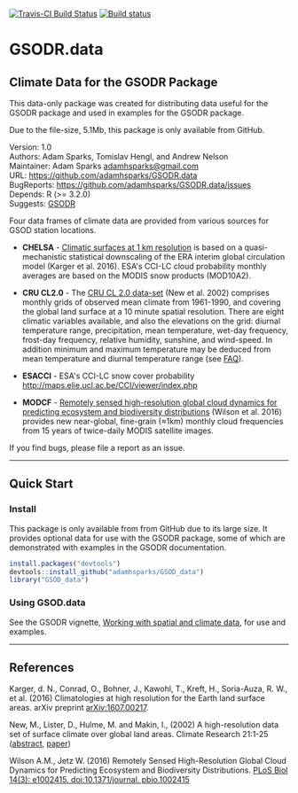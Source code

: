 [![Travis-CI Build Status](https://travis-ci.org/adamhsparks/GSODR.data.svg?branch=master)](https://travis-ci.org/adamhsparks/GSODR.data)
[![Build status](https://ci.appveyor.com/api/projects/status/8daqtllo2sg6me07/branch/master?svg=true)](https://ci.appveyor.com/project/adamhsparks/GSODR.data/branch/master?svg=true)

# GSODR.data

## Climate Data for the GSODR Package

This data-only package was created for distributing data useful for the GSODR package and used in examples for the GSODR package.

Due to the file-size, 5.1Mb, this package is only available from GitHub.

Version: 1.0  
Authors: Adam Sparks, Tomislav Hengl, and Andrew Nelson  
Maintainer: Adam Sparks <adamhsparks@gmail.com>  
URL: https://github.com/adamhsparks/GSODR.data  
BugReports: https://github.com/adamhsparks/GSODR.data/issues  
Depends: R (>= 3.2.0)  
Suggests: [GSODR](https://cran.r-project.org/package=GSODR)

Four data frames of climate data are provided from various sources for GSOD
station locations.

  * **CHELSA** - [Climatic surfaces at 1 km resolution](http://chelsa-climate.org)
  is based on a quasi-mechanistic statistical downscaling of the ERA interim
  global circulation model (Karger et al. 2016). ESA's CCI-LC cloud probability
  monthly averages are based on the MODIS snow products (MOD10A2).

  * **CRU CL2.0** - The [CRU CL 2.0 data-set](https://crudata.uea.ac.uk/~timm/grid/CRU_CL_2_0.html) 
  (New et al. 2002) comprises monthly grids of observed mean climate from 
  1961-1990, and covering the global land surface at a 10 minute spatial
  resolution. There are eight climatic variables available, and also the
  elevations on the grid: diurnal temperature range, precipitation, mean
  temperature, wet-day frequency, frost-day frequency, relative humidity,
  sunshine, and wind-speed. In addition minimum and maximum temperature may be
  deduced from mean temperature and diurnal temperature range (see 
  [FAQ](https://crudata.uea.ac.uk/~timm/grid/faq.html)).

  * **ESACCI** - ESA's CCI-LC snow cover probability 
  <http://maps.elie.ucl.ac.be/CCI/viewer/index.php>

  * **MODCF** - [Remotely sensed high-resolution global cloud dynamics for predicting ecosystem and biodiversity distributions](https://github.com/adammwilson/Cloud)
  (Wilson et al. 2016) provides new near-global, fine-grain (≈1km) monthly cloud
  frequencies from 15 years of twice-daily MODIS satellite images.

If you find bugs, please file a report as an issue.

-----

## Quick Start

### Install

This package is only available from from GitHub due to its large size. It 
provides optional data for use with the GSODR package, some of which are
demonstrated with examples in the GSODR documentation.

```r
install.packages("devtools")
devtools::install_github("adamhsparks/GSOD_data")
library("GSOD_data")
````

### Using GSOD.data

See the GSODR vignette, [Working with spatial and climate data](https://github.com/adamhsparks/GSODR/blob/master/vignettes/Working_with_spatial_and_climate_data.Rmd),
for use and examples.

-----

## References

Karger, d. N., Conrad, O., Bohner, J., Kawohl, T., Kreft, H., Soria-Auza, R. W.,
et al. (2016) Climatologies at high resolution for the Earth land surface
areas. arXiv preprint [arXiv:1607.00217](https://www.arxiv.org/abs/1607.00217).

New, M., Lister, D., Hulme, M. and Makin, I., (2002) A high-resolution data
set of surface climate over global land areas. Climate Research 21:1-25
([abstract](http://www.int-res.com/abstracts/cr/v21/n1/p1-25.html),
[paper](http://www.int-res.com/articles/cr2002/21/c021p001.pdf))

Wilson A.M., Jetz W. (2016) Remotely Sensed High-Resolution Global Cloud Dynamics for Predicting Ecosystem and Biodiversity Distributions. [PLoS Biol 14(3): e1002415. doi:10.1371/journal. pbio.1002415](http://journals.plos.org/plosbiology/article?id=10.1371/journal.pbio.1002415)
